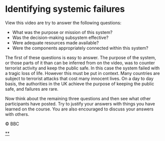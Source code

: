 # Identifying systemic failures

View this video are try to answer the following questions:

- What was the purpose or mission of this system?
- Was the decision-making subsystem effective?
- Were adequate resources made available?
- Were the components appropriately connected within this system?

The first of these questions is easy to answer. The purpose of the system, or those parts of it than can be inferred from on the video, was to counter terrorist activity and keep the public safe. In this case the system failed with a tragic loss of life. However this must be put in context. Many countries are subject to terrorist attacks that cost many innocent lives. On a day to day basis, the authorities in the UK achieve the purpose of keeping the public safe, and failures are rare.

Now think about the remaining three questions and then see what other participants have posted. Try to justify your answers with things you have learned on the course. You are also encouraged to discuss your answers with others.

© BBC

[**](https://www.futurelearn.com/courses/systems-thinking-complexity/3/steps/207371#fl-comments)